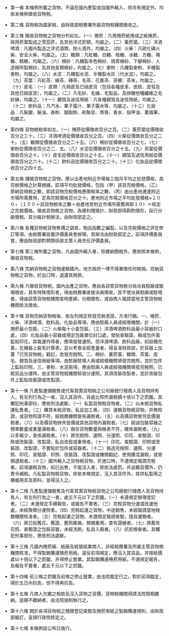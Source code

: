 * 第一條 本條例所載之貨物，不論在國內產製或自國外輸入，除另有規定外，均依本條例徵收貨物稅。

* 第二條 貨物稅為國家稅，由財政部稅務署所屬貨物稅機關徵收之。

* 第三條 徵收貨物稅之貨物分列如左。（一）捲菸：凡用捲菸紙捲成之紙捲菸，與用菸葉製成之雪茄菸，及其他洋式菸類，均屬之。（二）薰菸葉。（三）洋酒啤酒：凡國內製造之洋式酒類，除火酒外，均屬之。（四）火柴：凡硫化磷火柴、安全火柴，均屬之。（五）糖類：凡紅糖、白糖、桔糖、冰糖、方糖、塊糖、精糖，均屬之。（六）棉紗：凡機製本色棉紗、燒茸棉紗、下腳棉紗、人造棉所製棉紗，及其他各類棉紗，均屬之。（七）麥粉：凡機製麥粉、半機製麥粉，均屬之。（八）水泥：凡機製水泥、半機製水灰（代水泥），均屬之。（九）茶葉：凡紅茶、綠茶、磚茶、毛茶、花薰茶、茶梗、茶末，均屬之。（十）皮毛：（一）皮類：凡熟皮及已硝皮貨（包括各種皮革、皮統、皮毯及其他已硝皮貨），均屬之。（二）凡毛紗、毛線、毛製品，及摻雜他種纖維之毛紗線，均屬之。（十一）錫箔及迷信用紙：凡各種錫箔及迷信用紙，均屬之。（十二）飲料品：凡汽水、果子露汁、果子露水等，均屬之。（十三）化妝品：凡髮臘、髮油、香粉、胭脂粉、剃鬚皂、唇膏、香水、指甲油、畫眉筆，均屬之。

* 第四條 貨物稅稅率如左。（一）捲菸從價徵收百分之百。（二）薰菸葉從價徵收百分之三十。（三）洋酒啤酒從價徵收百分之百。（四）火柴從價徵收百分之二十。（五）糖類從價徵收百分之二十五。（六）棉紗從價徵收百分之七。（七）麥粉從價徵收百分之二．五。（八）水泥從價徵收百分之十五。（九）茶葉從價徵收百分之十。（十）皮毛從價徵收百分之十五。（十一）錫箔及迷信用紙從價徵收百分之六十。（十二）飲料品從價徵收百分之二十。（十三）化妝品從價徵收百分之四十五。

* 第五條 課徵貨物稅之貨物，應以出產地附近市場每三個月平均之批發價格，為完稅價格之計算根據。前項平均批發價格，包括（甲）該貨完稅價格，（乙）原納貨物稅之數，即該貨物完稅價格應徵稅率之數，（丙）由出產地運達附近市場所需費用，定為完稅價格百分之十。產地附近市場之平均批發價格×１００÷（１００＋該貨物稅率之數＋由產地至附近市場所需費用即１０）＝核定之完稅價格。徵收貨物稅之貨物，為便利稽徵計，財政部得斟酌情形，採行分級徵稅。其分級計稅辦法，由財政部定之。

* 第六條 各種貨物稅貨物售價之調查，物品指數之編製，以及完稅價格之評定修訂等項，由稅務署設置評價委員會辦理。其辦法由財政部定之。前項評價委員會，應由財政部酌聘關係部主管人員充任評價委員。

* 第七條 第三條所載之貨物，凡由國外輸入者，除繳納關稅外，應依照本條例，徵收貨物稅。

* 第八條 完納貨物稅之貨物運銷國內，地方政府一律不得重徵任何稅捐。完納貨物稅之貨物，於出口時，退還其稅款。

* 第九條 凡徵收貨物稅，國內出產之貨物，應由各該管貨物稅分局派員駐廠或驗場徵收，其有特殊情形者，得由稅務署直接派員徵收，其不使派員駐廠或駐場者，得由該管貨物稅機關查明產額，分期徵牧，或由商人報請當地主管貨物稅機關依法徵收。

* 第十條 貨物完納貨物稅後，依左列規定核發完稅憑證，方准行銷。一、捲菸、火柴、洋酒啤酒、飲料品、化妝品等項，應由駐廠人員或經徵機關，於（一）捲菸最小包裝，（二）火柴每十小盒包裝，（三）洋酒啤酒飲料品最小容器封口處，（四）化妝品最小容器或規定包裝單位封口處，發貼查驗證，箱或包件面監貼印花，其報運外埠者，應填發發運照。但洋酒啤酒、飲料品廠，如設備完善，在機器上裝有計算表，足以考查全部產量者，得呈准財政部，於容器上加蓋「已完貨物稅」戳記，改發完稅照。二、棉紗、薰菸葉、糖類、茶葉、皮毛、錫箔及迷信用紙等項，由駐廠駐場人員或經徵機關填發完稅照，並於包件上監貼印照。三、麥粉、水泥兩項，應由駐廠人員或經徵機關填發完稅照。已稅貨品分運時，由主管貨物稅機關核發分運照，其須改裝改製者，並於改裝包件上監貼改裝證或改製證。

* 第十一條 凡產製運儲銷售或代客買賣貨物稅之公司廠號行棧商人及貨物持有人，有左列行為之一者，沒入其貨件，并處比照所漏稅額十倍以下之罰鍰。其觸犯刑事部份，應依刑法處斷。（一）私製貨物稅貨物者。（二）以未稅貨物私運私售者。（三）購買未稅貨物，私自加工者。（四）運銷貨物稅貨物，并無照證，或貨物照證不符，經稅務機關查係漏稅者。（五）以高價貨物冒充低價漏稅者。（六）以高價貨物摻夾低價或其他貨物內漏稅者。（七）超過包裝容器之標準數量或重量漏稅者。（八）廠存貨物數量與賬表不符，確係漏稅者。（九）以多報少，查係漏稅者。（十）將完稅照、運照、分運照、印花、查驗證、印照或改裝證、改製證，私自改竄或重用者。（十一）印花、查驗證、印照或改裝證、改製證，不實貼於包件或容器者。（十二）偽造完稅照、運照、分運照、印花、查驗證、印照、改裝證、改製證或機關戳記，使用朦混漏稅，或冒領退稅者。（十三）國外輸入之貨物稅貨物，於進口時，不遵規定報請完稅者。前項漏稅貨物，如已出售，不能沒入者，除依法處罰，并追繳貨價外，仍責令補稅。凡私製貨物稅貨物，除依本條規定，沒入其貨件外，其供私製用之機器用具及原料，並得沒入之。

* 第十二條 凡產製運儲銷售及代客買賣貨物稅貨物之公司廠號行棧商人及貨物持有人，有左列行為之一者，處五千元以下之罰鍰。（一）未遵規定辦理登記者。（二）未遵規定手續報告，或報告不實者。（三）完稅貨物分運或改運他處，未經換領分運照者。（四）完稅起運之貨物，中途銷售，未經報請當地稅務機關核准者。（五）完稅起運之貨物，未遵規定報請查驗，擅自運銷者。（六）將已貼舊花、舊證、舊照撕揭，預備重用，查有證據者。（七）將舊有花照、查驗證之包裝容器，未經洗刷，私自入廠者。（八）抗拒檢查者。其觸犯刑事部份，應依刑法處斷。

* 第十三條 凡國內捲菸廠、紙廠及經營紙業商人，非經稅務署及所屬主管貨物稅機關核准，不得製銷購運捲菸用紙。違反前項規定，應沒入其貨品，并按紙價處以十倍以下之罰鍰，并得停止營業。其製銷購運捲菸用紙，不遵規定報告，及報告不實者，處五千元以下之罰鍰。

* 第十四條 前三條之罰鍰及前條之停止營業，由法院裁定行之。對於前項裁定，得於五日內抗告，但不得再抗告。

* 第十五條 凡商人欠繳之稅款及沒入貨物之貨價，貨物稅機關得請法院限期繳納。逾期不繳納者，由法院強制執行之。

* 第十六條 關於各項貨物稅之稽徵登記查驗及捲菸用紙之製銷購運規則，由財政部擬訂，呈請行政院核定之。

* 第十七條 本條例自公布日施行。


